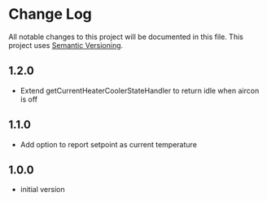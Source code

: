 # Change Log

All notable changes to this project will be documented in this file. This project uses [Semantic Versioning](https://semver.org/).

## 1.2.0

* Extend getCurrentHeaterCoolerStateHandler to return idle when aircon is off

## 1.1.0

* Add option to report setpoint as current temperature

## 1.0.0

* initial version
